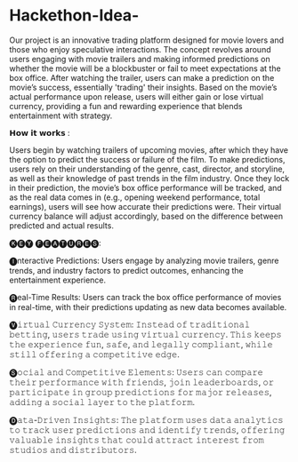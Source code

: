 # Hackethon-Idea-  

Our project is an innovative trading platform designed for movie lovers and those who enjoy speculative interactions. The concept revolves around users engaging with movie trailers and making informed predictions on whether the movie will be a blockbuster or fail to meet expectations at the box office. After watching the trailer, users can make a prediction on the movie’s success, essentially 'trading' their insights. Based on the movie’s actual performance upon release, users will either gain or lose virtual currency, providing a fun and rewarding experience that blends entertainment with strategy.


𝗛𝗼𝘄 𝗶𝘁 𝘄𝗼𝗿𝗸𝘀 :

Users begin by watching trailers of upcoming movies, after which they have the option to predict the success or failure of the film. To make predictions, users rely on their understanding of the genre, cast, director, and storyline, as well as their knowledge of past trends in the film industry. Once they lock in their prediction, the movie’s box office performance will be tracked, and as the real data comes in (e.g., opening weekend performance, total earnings), users will see how accurate their predictions were. Their virtual currency balance will adjust accordingly, based on the difference between predicted and actual results.


🅚🅔🅨 🅕🅔🅐🅣🅤🅡🅔🅢:

🅘nteractive Predictions: Users engage by analyzing movie trailers, genre trends, and industry factors to predict outcomes, enhancing the entertainment experience.

🅡eal-Time Results: Users can track the box office performance of movies in real-time, with their predictions updating as new data becomes available.

🅥𝚒𝚛𝚝𝚞𝚊𝚕 𝙲𝚞𝚛𝚛𝚎𝚗𝚌𝚢 𝚂𝚢𝚜𝚝𝚎𝚖: 𝙸𝚗𝚜𝚝𝚎𝚊𝚍 𝚘𝚏 𝚝𝚛𝚊𝚍𝚒𝚝𝚒𝚘𝚗𝚊𝚕 𝚋𝚎𝚝𝚝𝚒𝚗𝚐, 𝚞𝚜𝚎𝚛𝚜 𝚝𝚛𝚊𝚍𝚎 𝚞𝚜𝚒𝚗𝚐 𝚟𝚒𝚛𝚝𝚞𝚊𝚕 𝚌𝚞𝚛𝚛𝚎𝚗𝚌𝚢. 𝚃𝚑𝚒𝚜 𝚔𝚎𝚎𝚙𝚜 𝚝𝚑𝚎 𝚎𝚡𝚙𝚎𝚛𝚒𝚎𝚗𝚌𝚎 𝚏𝚞𝚗, 𝚜𝚊𝚏𝚎, 𝚊𝚗𝚍 𝚕𝚎𝚐𝚊𝚕𝚕𝚢 𝚌𝚘𝚖𝚙𝚕𝚒𝚊𝚗𝚝, 𝚠𝚑𝚒𝚕𝚎 𝚜𝚝𝚒𝚕𝚕 𝚘𝚏𝚏𝚎𝚛𝚒𝚗𝚐 𝚊 𝚌𝚘𝚖𝚙𝚎𝚝𝚒𝚝𝚒𝚟𝚎 𝚎𝚍𝚐𝚎.

🅢𝚘𝚌𝚒𝚊𝚕 𝚊𝚗𝚍 𝙲𝚘𝚖𝚙𝚎𝚝𝚒𝚝𝚒𝚟𝚎 𝙴𝚕𝚎𝚖𝚎𝚗𝚝𝚜: 𝚄𝚜𝚎𝚛𝚜 𝚌𝚊𝚗 𝚌𝚘𝚖𝚙𝚊𝚛𝚎 𝚝𝚑𝚎𝚒𝚛 𝚙𝚎𝚛𝚏𝚘𝚛𝚖𝚊𝚗𝚌𝚎 𝚠𝚒𝚝𝚑 𝚏𝚛𝚒𝚎𝚗𝚍𝚜, 𝚓𝚘𝚒𝚗 𝚕𝚎𝚊𝚍𝚎𝚛𝚋𝚘𝚊𝚛𝚍𝚜, 𝚘𝚛 𝚙𝚊𝚛𝚝𝚒𝚌𝚒𝚙𝚊𝚝𝚎 𝚒𝚗 𝚐𝚛𝚘𝚞𝚙 𝚙𝚛𝚎𝚍𝚒𝚌𝚝𝚒𝚘𝚗𝚜 𝚏𝚘𝚛 𝚖𝚊𝚓𝚘𝚛 𝚛𝚎𝚕𝚎𝚊𝚜𝚎𝚜, 𝚊𝚍𝚍𝚒𝚗𝚐 𝚊 𝚜𝚘𝚌𝚒𝚊𝚕 𝚕𝚊𝚢𝚎𝚛 𝚝𝚘 𝚝𝚑𝚎 𝚙𝚕𝚊𝚝𝚏𝚘𝚛𝚖.

🅓𝚊𝚝𝚊-𝙳𝚛𝚒𝚟𝚎𝚗 𝙸𝚗𝚜𝚒𝚐𝚑𝚝𝚜: 𝚃𝚑𝚎 𝚙𝚕𝚊𝚝𝚏𝚘𝚛𝚖 𝚞𝚜𝚎𝚜 𝚍𝚊𝚝𝚊 𝚊𝚗𝚊𝚕𝚢𝚝𝚒𝚌𝚜 𝚝𝚘 𝚝𝚛𝚊𝚌𝚔 𝚞𝚜𝚎𝚛 𝚙𝚛𝚎𝚍𝚒𝚌𝚝𝚒𝚘𝚗𝚜 𝚊𝚗𝚍 𝚒𝚍𝚎𝚗𝚝𝚒𝚏𝚢 𝚝𝚛𝚎𝚗𝚍𝚜, 𝚘𝚏𝚏𝚎𝚛𝚒𝚗𝚐 𝚟𝚊𝚕𝚞𝚊𝚋𝚕𝚎 𝚒𝚗𝚜𝚒𝚐𝚑𝚝𝚜 𝚝𝚑𝚊𝚝 𝚌𝚘𝚞𝚕𝚍 𝚊𝚝𝚝𝚛𝚊𝚌𝚝 𝚒𝚗𝚝𝚎𝚛𝚎𝚜𝚝 𝚏𝚛𝚘𝚖 𝚜𝚝𝚞𝚍𝚒𝚘𝚜 𝚊𝚗𝚍 𝚍𝚒𝚜𝚝𝚛𝚒𝚋𝚞𝚝𝚘𝚛𝚜.
